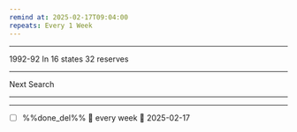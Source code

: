 ```yaml
---
remind at: 2025-02-17T09:04:00
repeats: Every 1 Week
---
```

---
1992-92
In 16 states 32 reserves

---
Next Search

---
---
- [ ] %%done_del%% 🔁 every week 📅 2025-02-17